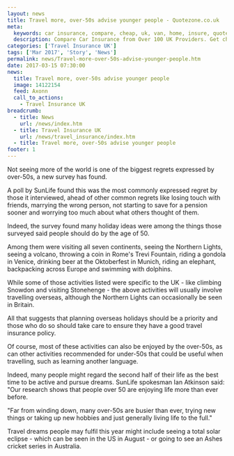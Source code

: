 ```yaml
---
layout: news
title: Travel more, over-50s advise younger people - Quotezone.co.uk
meta:
  keywords: car insurance, compare, cheap, uk, van, home, insure, quotes, online, comparison, bike, loans, life
  description: Compare Car Insurance from Over 100 UK Providers. Get cheap quotes online now using our fast, free, secure comparison site
categories: ['Travel Insurance UK']
tags: ['Mar 2017', 'Story', 'News']
permalink: news/Travel-more-over-50s-advise-younger-people.htm
date: 2017-03-15 07:30:00
news:
  title: Travel more, over-50s advise younger people
  image: 14122154
  feed: Axonn
  call_to_actions:
    - Travel Insurance UK
breadcrumb:
  - title: News
    url: /news/index.htm
  - title: Travel Insurance UK
    url: /news/travel_insurance/index.htm
  - title: Travel more, over-50s advise younger people
footer: 1
---
```


Not seeing more of the world is one of the biggest regrets expressed by over-50s, a new survey has found.

A poll by SunLife found this was the most commonly expressed regret by those it interviewed, ahead of other common regrets like losing touch with friends, marrying the wrong person, not starting to save for a pension sooner and worrying too much about what others thought of them.

Indeed, the survey found many holiday ideas were among the things those surveyed said people should do by the age of 50.

Among them were visiting all seven continents, seeing the Northern Lights, seeing a volcano, throwing a coin in Rome&#39;s Trevi Fountain, riding a gondola in Venice, drinking beer at the Oktoberfest in Munich, riding an elephant, backpacking across Europe and swimming with dolphins.

While some of those activities listed were specific to the UK - like climbing Snowdon and visiting Stonehenge - the above activities will usually involve travelling overseas, although the Northern Lights can occasionally be seen in Britain.

All that suggests that planning overseas holidays should be a priority and those who do so should take care to ensure they have a good travel insurance policy.

Of course, most of these activities can also be enjoyed by the over-50s, as can other activities recommended for under-50s that could be useful when travelling, such as learning another language.

Indeed, many people might regard the second half of their life as the best time to be active and pursue dreams. SunLife spokesman Ian Atkinson said: &quot;Our research shows that people over 50 are enjoying life more than ever before.

&quot;Far from winding down, many over-50s are busier than ever, trying new things or taking up new hobbies and just generally living life to the full.&quot;

Travel dreams people may fulfil this year might include seeing a total solar eclipse - which can be seen in the US in August - or going to see an Ashes cricket series in Australia.&nbsp;
